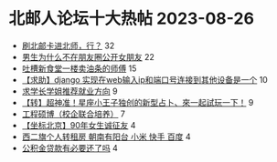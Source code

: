 # 北邮人论坛十大热帖 2023-08-26

- [刷北邮卡进北师，行？](https://bbs.byr.cn/article/Picture/3348037) 32
- [男生为什么不在朋友圈公开女朋友](https://bbs.byr.cn/article/Feeling/3203214) 22
- [吐槽新食堂一楼卖油条的师傅](https://bbs.byr.cn/article/Talking/6399073) 15
- [【求助】django 实现在web输入ip和端口号连接到其他设备是一个](https://bbs.byr.cn/article/Python/26365) 10
- [求学长学姐推荐就业方向](https://bbs.byr.cn/article/WorkLife/1204067) 9
- [【转】超神准！星座小王子独创的新型占卜、來一起試玩一下！](https://bbs.byr.cn/article/Constellations/326533) 9
- [工程硕博（校企联合培养）](https://bbs.byr.cn/article/AimGraduate/1226112) 7
- [【坐标北京】90年女生诚征友](https://bbs.byr.cn/article/Friends/2043617) 4
- [西二旗个人转租房 朝南有阳台 小米 快手 百度](https://bbs.byr.cn/article/Home/136473) 4
- [公积金贷款有必要还了吗](https://bbs.byr.cn/article/Financial/83358) 4



